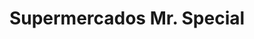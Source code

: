 ---
title: "Supermercados Mr. Special"
url: /cabo-rojo/supermercados-mr-special/
shop: supermarket
---